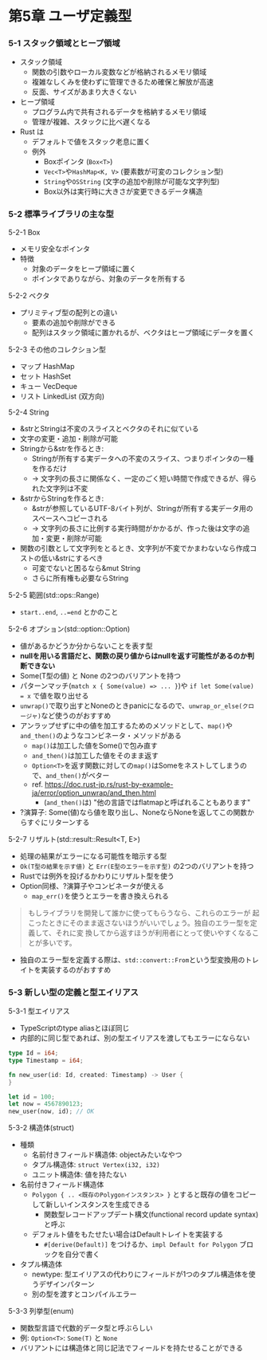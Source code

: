 第5章 ユーザ定義型
===============

### 5-1 スタック領域とヒープ領域

- スタック領域
  - 関数の引数やローカル変数などが格納されるメモリ領域
  - 複雑なしくみを使わずに管理できるため確保と解放が高速
  - 反面、サイズがあまり大きくない
- ヒープ領域
  - プログラム内で共有されるデータを格納するメモリ領域
  - 管理が複雑、スタックに比べ遅くなる
- Rust は
  - デフォルトで値をスタック老息に置く
  - 例外
    - Boxポインタ (`Box<T>`)
    - `Vec<T>`や`HashMap<K, V>` (要素数が可変のコレクション型)
    - `String`や`OSString` (文字の追加や削除が可能な文字列型)
    - Box以外は実行時に大きさが変更できるデータ構造


### 5-2 標準ライブラリの主な型

5-2-1 Box

- メモリ安全なポインタ
- 特徴
  - 対象のデータをヒープ領域に置く
  - ポインタでありながら、対象のデータを所有する

5-2-2 ベクタ

- プリミティブ型の配列との違い
  - 要素の追加や削除ができる
  - 配列はスタック領域に置かれるが、ベクタはヒープ領域にデータを置く

5-2-3 その他のコレクション型

- マップ HashMap
- セット HashSet
- キュー VecDeque
- リスト LinkedList (双方向)

5-2-4 String

- &strとStringは不変のスライスとベクタのそれに似ている
- 文字の変更・追加・削除が可能
- Stringから&strを作るとき:
  - Stringが所有する実データへの不変のスライス、つまりポインタの一種を作るだけ
  - -> 文字列の長さに関係なく、一定のごく短い時間で作成できるが、得られた文字列は不変
- &strからStringを作るとき:
  - &strが参照しているUTF-8バイト列が、Stringが所有する実データ用のスペースへコピーされる
  - -> 文字列の長さに比例する実行時間がかかるが、作った後は文字の追加・変更・削除が可能
- 関数の引数として文字列をとるとき、文字列が不変でかまわないなら作成コストの低い&strにするべき
  - 可変でないと困るなら&mut String
  - さらに所有権も必要ならString

5-2-5 範囲(std::ops::Range)

- `start..end`, `..=end` とかのこと


5-2-6 オプション(std::option::Option<T>)

- 値があるかどうか分からないことを表す型
- **nullを用いる言語だと、関数の戻り値からはnullを返す可能性があるのか判断できない**
- Some(T型の値) と None の2つのバリアントを持つ
- パターンマッチ(`match x { Some(value) => ... }`)や `if let Some(value) = x` で値を取り出せる
- `unwrap()`で取り出すとNoneのときpanicになるので、`unwrap_or_else(クロージャ)`など使うのがおすすめ
- アンラップせずに中の値を加工するためのメソッドとして、`map()`や`and_then()`のようなコンビネータ・メソッドがある
  - `map()`は加工した値をSome()で包み直す
  - `and_then()`は加工した値をそのまま返す
  - `Option<T>`を返す関数に対しての`map()`はSomeをネストしてしまうので、`and_then()`がベター
  - ref. https://doc.rust-jp.rs/rust-by-example-ja/error/option_unwrap/and_then.html
    - (`and_then()`は) "他の言語ではflatmapと呼ばれることもあります"
- ?演算子: Some(値)なら値を取り出し、NoneならNoneを返してこの関数からすぐにリターンする


5-2-7 リザルト(std::result::Result<T, E>)

- 処理の結果がエラーになる可能性を暗示する型
- `Ok(T型の結果を示す値)` と `Err(E型のエラーを示す型)` の2つのバリアントを持つ
- Rustでは例外を投げるかわりにリザルト型を使う
- Option同様、?演算子やコンビネータが使える
  - `map_err()`を使うとエラーを書き換えられる

> もしライブラリを開発して誰かに使ってもらうなら、これらのエラーが 起こったときにそのまま返さないほうがいいでしょう。独自のエラー型を定義して、それに変 換してから返すほうが利用者にとって使いやすくなることが多いです。

- 独自のエラー型を定義する際は、`std::convert::From`という型変換用のトレイトを実装するのがおすすめ

### 5-3 新しい型の定義と型エイリアス

5-3-1 型エイリアス

- TypeScriptのtype aliasとほぼ同じ
- 内部的に同じ型であれば、別の型エイリアスを渡してもエラーにならない

```rust
type Id = i64;
type Timestamp = i64;

fn new_user(id: Id, created: Timestamp) -> User {
}

let id = 100;
let now = 4567890123;
new_user(now, id); // OK
```

5-3-2 構造体(struct)

- 種類
  - 名前付きフィールド構造体: objectみたいなやつ
  - タプル構造体: `struct Vertex(i32, i32)`
  - ユニット構造体: 値を持たない
- 名前付きフィールド構造体
  - `Polygon { .. <既存のPolygonインスタンス> }` とすると既存の値をコピーして新しいインスタンスを生成できる
    - 関数型レコードアップデート構文(functional record update syntax)と呼ぶ
  - デフォルト値をもたせたい場合はDefaultトレイトを実装する
    - `#[derive(Default)]` をつけるか、`impl Default for Polygon` ブロックを自分で書く
- タプル構造体
  - newtype: 型エイリアスの代わりにフィールドが1つのタプル構造体を使うデザインパターン
  - 別の型を渡すとコンパイルエラー

5-3-3 列挙型(enum)

- 関数型言語で代数的データ型と呼ぶらしい
- 例: `Option<T>`: `Some(T)` と `None`
- バリアントには構造体と同じ記法でフィールドを持たせることができる
